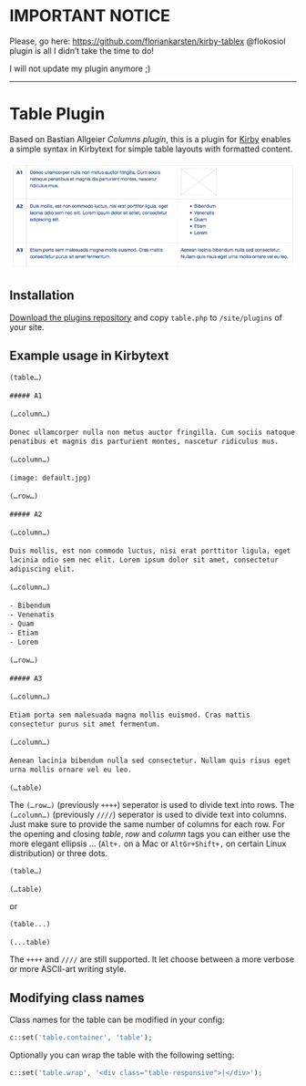 # IMPORTANT NOTICE

Please, go here: https://github.com/floriankarsten/kirby-tablex
@flokosiol plugin is all I didn’t take the time to do!

I will not update my plugin anymore ;)










---

# Table Plugin

Based on Bastian Allgeier *Columns plugin*, this is a plugin for [Kirby](http://getkirby.com/) enables a simple syntax in Kirbytext for simple table layouts with formatted content.

![Table](table.png)

## Installation

[Download the plugins repository](https://github.com/julien-gargot/kirby-plugin-table/archive/master.zip) and copy `table.php` to `/site/plugins` of your site.

## Example usage in Kirbytext

```
(table…)

##### A1

(…column…)

Donec ullamcorper nulla non metus auctor fringilla. Cum sociis natoque penatibus et magnis dis parturient montes, nascetur ridiculus mus.

(…column…)

(image: default.jpg)

(…row…)

##### A2

(…column…)

Duis mollis, est non commodo luctus, nisi erat porttitor ligula, eget lacinia odio sem nec elit. Lorem ipsum dolor sit amet, consectetur adipiscing elit.

(…column…)

- Bibendum
- Venenatis
- Quam
- Etiam
- Lorem

(…row…)

##### A3

(…column…)

Etiam porta sem malesuada magna mollis euismod. Cras mattis consectetur purus sit amet fermentum.

(…column…)

Aenean lacinia bibendum nulla sed consectetur. Nullam quis risus eget urna mollis ornare vel eu leo.

(…table)
```

The `(…row…)` (previously `++++`) seperator is used to divide text into rows. The `(…column…)` (previously `////`) seperator is used to divide text into columns. Just make sure to provide the same number of columns for each row. For the opening and closing *table*, *row* and *column* tags you can either use the more elegant ellipsis … (`Alt+.` on a Mac or `AltGr+Shift+,` on certain Linux distribution) or three dots.

```
(table…)

(…table)
```

or

```
(table...)

(...table)
```

The `++++` and `////` are still supported. It let choose between a more verbose or more ASCII-art writing style.

## Modifying class names

Class names for the table can be modified in your config:

```php
c::set('table.container', 'table');
```

Optionally you can wrap the table with the following setting:

```php
c::set('table.wrap', '<div class="table-responsive">|</div>');
```
